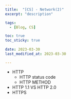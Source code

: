 ```yaml
---
title:  "[CS] - Network(2)"
excerpt: "description"

tags:
  - [Blog, CS]

toc: true
toc_sticky: true
 
date: 2023-03-30
last_modified_at: 2023-03-30

---
```


- HTTP
  - HTTP status code
  - HTTP METHOD
- HTTP 1.1 VS HTTP 2.0
- HTTPS